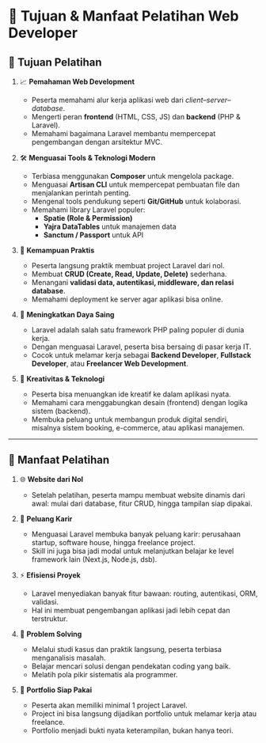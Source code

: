 # 🎯 Tujuan & Manfaat Pelatihan Web Developer

## 🎯 Tujuan Pelatihan
1. 📈 **Pemahaman Web Development**  
   - Peserta memahami alur kerja aplikasi web dari *client–server–database*.  
   - Mengerti peran **frontend** (HTML, CSS, JS) dan **backend** (PHP & Laravel).  
   - Memahami bagaimana Laravel membantu mempercepat pengembangan dengan arsitektur MVC.  

2. 🛠 **Menguasai Tools & Teknologi Modern**  
   - Terbiasa menggunakan **Composer** untuk mengelola package.  
   - Menguasai **Artisan CLI** untuk mempercepat pembuatan file dan menjalankan perintah penting.  
   - Mengenal tools pendukung seperti **Git/GitHub** untuk kolaborasi.  
   - Memahami library Laravel populer:  
     - **Spatie (Role & Permission)**  
     - **Yajra DataTables** untuk manajemen data  
     - **Sanctum / Passport** untuk API  

3. 💪 **Kemampuan Praktis**  
   - Peserta langsung praktik membuat project Laravel dari nol.  
   - Membuat **CRUD (Create, Read, Update, Delete)** sederhana.  
   - Menangani **validasi data, autentikasi, middleware, dan relasi database**.  
   - Memahami deployment ke server agar aplikasi bisa online.  

4. 🚀 **Meningkatkan Daya Saing**  
   - Laravel adalah salah satu framework PHP paling populer di dunia kerja.  
   - Dengan menguasai Laravel, peserta bisa bersaing di pasar kerja IT.  
   - Cocok untuk melamar kerja sebagai **Backend Developer**, **Fullstack Developer**, atau **Freelancer Web Development**.  

5. 🎨 **Kreativitas & Teknologi**  
   - Peserta bisa menuangkan ide kreatif ke dalam aplikasi nyata.  
   - Memahami cara menggabungkan desain (frontend) dengan logika sistem (backend).  
   - Membuka peluang untuk membangun produk digital sendiri, misalnya sistem booking, e-commerce, atau aplikasi manajemen.  

---

## 🎁 Manfaat Pelatihan
1. 🌐 **Website dari Nol**  
   - Setelah pelatihan, peserta mampu membuat website dinamis dari awal: mulai dari database, fitur CRUD, hingga tampilan siap dipakai.  

2. 💼 **Peluang Karir**  
   - Menguasai Laravel membuka banyak peluang karir: perusahaan startup, software house, hingga freelance project.  
   - Skill ini juga bisa jadi modal untuk melanjutkan belajar ke level framework lain (Next.js, Node.js, dsb).  

3. ⚡ **Efisiensi Proyek**  
   - Laravel menyediakan banyak fitur bawaan: routing, autentikasi, ORM, validasi.  
   - Hal ini membuat pengembangan aplikasi jadi lebih cepat dan terstruktur.  

4. 🧠 **Problem Solving**  
   - Melalui studi kasus dan praktik langsung, peserta terbiasa menganalisis masalah.  
   - Belajar mencari solusi dengan pendekatan coding yang baik.  
   - Melatih pola pikir sistematis ala programmer.  

5. 📂 **Portfolio Siap Pakai**  
   - Peserta akan memiliki minimal 1 project Laravel.  
   - Project ini bisa langsung dijadikan portfolio untuk melamar kerja atau freelance.  
   - Portfolio menjadi bukti nyata keterampilan, bukan hanya teori.  
